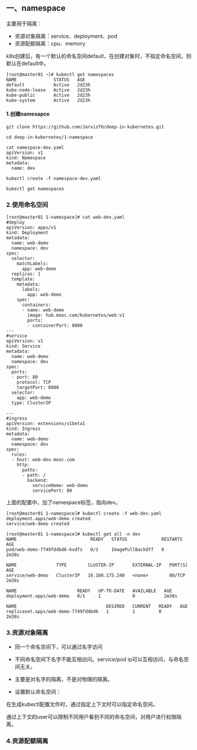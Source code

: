 ## 一、namespace

主要用于隔离：

- 资源对象隔离：service、deployment、pod
- 资源配额隔离：cpu、memory

k8s创建后，有一个默认的命名空间default，在创建对象时，不指定命名空间，则默认在default中。

```
[root@master01 ~]# kubectl get namespaces
NAME              STATUS   AGE
default           Active   2d23h
kube-node-lease   Active   2d23h
kube-public       Active   2d23h
kube-system       Active   2d23h
```

#### 1.创建namesapce

```
git clone https://github.com/JarvisTH/deep-in-kubernetes.git

cd deep-in-kubernetes/1-namespace

cat namespace-dev.yaml
apiVersion: v1
kind: Namespace
metadata:
  name: dev
  
kubectl create -f namespace-dev.yaml

kubectl get namespaces
```

### 2.使用命名空间

```
[root@master01 1-namespace]# cat web-dev.yaml
#deploy
apiVersion: apps/v1
kind: Deployment
metadata:
  name: web-demo
  namespace: dev
spec:
  selector:
    matchLabels:
      app: web-demo
  replicas: 1
  template:
    metadata:
      labels:
        app: web-demo
    spec:
      containers:
      - name: web-demo
        image: hub.mooc.com/kubernetes/web:v1
        ports:
        - containerPort: 8080
---
#service
apiVersion: v1
kind: Service
metadata:
  name: web-demo
  namespace: dev
spec:
  ports:
  - port: 80
    protocol: TCP
    targetPort: 8080
  selector:
    app: web-demo
  type: ClusterIP

---
#ingress
apiVersion: extensions/v1beta1
kind: Ingress
metadata:
  name: web-demo
  namespace: dev
spec:
  rules:
  - host: web-dev.mooc.com
    http:
      paths:
      - path: /
        backend:
          serviceName: web-demo
          servicePort: 80
```

上面的配置中，加了namespace标签，指向dev。

```
[root@master01 1-namespace]# kubectl create -f web-dev.yaml
deployment.apps/web-demo created
service/web-demo created

[root@master01 1-namespace]# kubectl get all -n dev
NAME                            READY   STATUS             RESTARTS   AGE
pod/web-demo-7749fd4bd6-kvdfs   0/1     ImagePullBackOff   0          2m38s

NAME               TYPE        CLUSTER-IP       EXTERNAL-IP   PORT(S)   AGE
service/web-demo   ClusterIP   10.108.175.240   <none>        80/TCP    2m38s

NAME                       READY   UP-TO-DATE   AVAILABLE   AGE
deployment.apps/web-demo   0/1     1            0           2m38s

NAME                                  DESIRED   CURRENT   READY   AGE
replicaset.apps/web-demo-7749fd4bd6   1         1         0       2m38s
```

### 3.资源对象隔离

- 同一个命名空间下，可以通过名字访问
- 不同命名空间下名字不能互相访问。service/pod ip可以互相访问，与命名空间无关。
- 主要是对名字的隔离，不是对物理的隔离。

- 设置默认命名空间：

在生成kubectl配置文件时，通过指定上下文时可以指定命名空间。

通过上下文的user可以限制不同用户看到不同的命名空间，对用户进行权限隔离。

### 4.资源配额隔离

